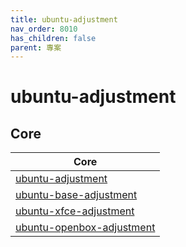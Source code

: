 ```yaml
---
title: ubuntu-adjustment
nav_order: 8010
has_children: false
parent: 專案
---
```



# ubuntu-adjustment


## Core

| Core |
| --- |
| [ubuntu-adjustment](https://github.com/samwhelp/note-about-ubuntu/tree/gh-pages/_demo/project/ubuntu-adjustment/ubuntu-adjustment) |
| [ubuntu-base-adjustment](https://github.com/samwhelp/note-about-ubuntu/tree/gh-pages/_demo/project/ubuntu-adjustment/ubuntu-base-adjustment) |
| [ubuntu-xfce-adjustment](https://github.com/samwhelp/note-about-ubuntu/tree/gh-pages/_demo/project/ubuntu-adjustment/ubuntu-xfce-adjustment) |
| [ubuntu-openbox-adjustment](https://github.com/samwhelp/note-about-ubuntu/tree/gh-pages/_demo/project/ubuntu-adjustment/ubuntu-openbox-adjustment) |
